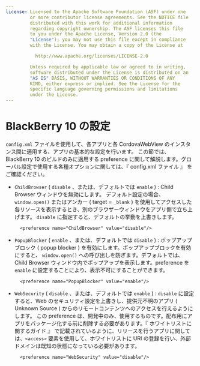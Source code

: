 ```yaml
---
license: Licensed to the Apache Software Foundation (ASF) under one
         or more contributor license agreements. See the NOTICE file
         distributed with this work for additional information
         regarding copyright ownership. The ASF licenses this file
         to you under the Apache License, Version 2.0 (the
         "License"); you may not use this file except in compliance
         with the License. You may obtain a copy of the License at

           http://www.apache.org/licenses/LICENSE-2.0

         Unless required by applicable law or agreed to in writing,
         software distributed under the License is distributed on an
         "AS IS" BASIS, WITHOUT WARRANTIES OR CONDITIONS OF ANY
         KIND, either express or implied. See the License for the
         specific language governing permissions and limitations
         under the License.
---
```


# BlackBerry 10 の設定

`config.xml` ファイルを使用して、各アプリと各 CordovaWebView のインスタンス間に適用する、アプリの基本的な設定を行います。
この節では、BlackBerry 10 のビルドのみに適用する preference に関して解説します。グローバル設定で使用する各種オプションに関しては、『 config.xml ファイル 』 をご確認ください。

- `ChildBrowser` ( `disable` 、または、デフォルトでは `enable` ) : Child Browser ウィンドウを無効にします。
デフォルト設定の場合、 `window.open()` またはアンカー ( target = `_blank` ) を使用してアクセスした各リソースを表示するとき、別のブラウザーウィンドウをアプリ側で立ち上げます。 `disable` に指定すると、デフォルトの挙動を上書きします。

        <preference name="ChildBrowser" value="disable"/>

- `PopupBlocker` ( `enable` 、または、デフォルトでは `disable` ) : ポップアップブロック ( popup blocker ) を有効にします。ポップアップブロックを有効にすると、 `window.open()` への呼び出しを防ぎます。デフォルトでは、Child Browser ウィンドウ内でポップアップを表示します。preference を `enable` に設定することにより、表示不可にすることができます。

        <preference name="PopupBlocker" value="enable"/>

- `WebSecurity` ( `disable` 、または、デフォルトでは `enable` ) : `disable` に設定すると、Web のセキュリティ設定を上書きし、提供元不明のアプリ ( Unknown Source ) からのリモートコンテンツへのアクセスを行えるようにします。
この preference は、開発中のみ、使用するものです。配布用にアプリをパッケージ化する前に削除する必要があります。『 ホワイトリストに関するガイド 』 で記載されているように、リリースを行うアプリに関しては、`<access>` 要素を使用して、ホワイトリストに URI の登録を行い、外部ドメインは既知の状態になっている必要があります。

        <preference name="WebSecurity" value="disable"/>
